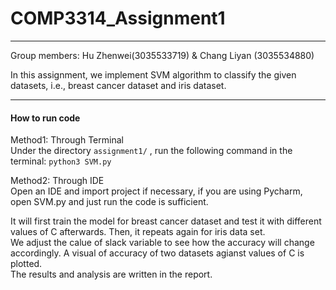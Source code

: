 # COMP3314_Assignment1
***
Group members: Hu Zhenwei(3035533719) & Chang Liyan (3035534880)

In this assignment, we implement SVM algorithm to classify the given datasets, i.e., breast cancer dataset and iris dataset.
***
#### How to run code <br>

Method1: Through Terminal <br>
Under the directory ```assignment1/``` , run the following command in the terminal:
``` python3 SVM.py ```

Method2: Through IDE <br>
Open an IDE and import project if necessary, if you are using Pycharm, open SVM.py and just run the code is sufficient.

It will first train the model for breast cancer dataset and test it with different values of C afterwards. Then, it repeats again for iris data set.  
We adjust the calue of slack variable to see how the accuracy will change accordingly. A visual of accuracy of two datasets agianst values of C is plotted.  
The results and analysis are written in the report.
